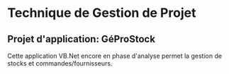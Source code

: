 # Technique de Gestion de Projet
## Projet d'application: GéProStock
Cette application VB.Net encore en phase d'analyse permet la gestion de stocks et commandes/fournisseurs.
